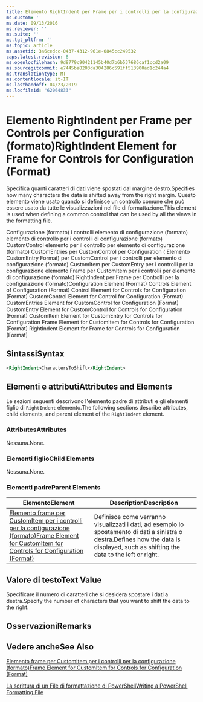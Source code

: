 ```yaml
---
title: Elemento RightIndent per Frame per i controlli per la configurazione (formato) | Microsoft Docs
ms.custom: ''
ms.date: 09/13/2016
ms.reviewer: ''
ms.suite: ''
ms.tgt_pltfrm: ''
ms.topic: article
ms.assetid: 3a6cedcc-0437-4312-961e-0845cc249532
caps.latest.revision: 8
ms.openlocfilehash: 9d8779c90421145b40d7b6b537686caf1ccd2a09
ms.sourcegitcommit: e7445ba8203da304286c591ff513900ad1c244a4
ms.translationtype: MT
ms.contentlocale: it-IT
ms.lasthandoff: 04/23/2019
ms.locfileid: "62064833"
---
```

# <a name="rightindent-element-for-frame-for-controls-for-configuration-format"></a><span data-ttu-id="643c1-102">Elemento RightIndent per Frame per Controls per Configuration (formato)</span><span class="sxs-lookup"><span data-stu-id="643c1-102">RightIndent Element for Frame for Controls for Configuration (Format)</span></span>

<span data-ttu-id="643c1-103">Specifica quanti caratteri di dati viene spostati dal margine destro.</span><span class="sxs-lookup"><span data-stu-id="643c1-103">Specifies how many characters the data is shifted away from the right margin.</span></span> <span data-ttu-id="643c1-104">Questo elemento viene usato quando si definisce un controllo comune che può essere usato da tutte le visualizzazioni nel file di formattazione.</span><span class="sxs-lookup"><span data-stu-id="643c1-104">This element is used when defining a common control that can be used by all the views in the formatting file.</span></span>

<span data-ttu-id="643c1-105">Configurazione (formato) i controlli elemento di configurazione (formato) elemento di controllo per i controlli di configurazione (formato) CustomControl elemento per il controllo per elemento di configurazione (formato) CustomEntries per CustomControl per Configuration ( Elemento CustomEntry Format) per CustomControl per i controlli per elemento di configurazione (formato) CustomItem per CustomEntry per i controlli per la configurazione elemento Frame per CustomItem per i controlli per elemento di configurazione (formato) RightIndent per Frame per Controlli per la configurazione (formato)</span><span class="sxs-lookup"><span data-stu-id="643c1-105">Configuration Element (Format) Controls Element of Configuration (Format) Control Element for Controls for Configuration (Format) CustomControl Element for Control for Configuration (Format) CustomEntries Element for CustomControl for Configuration (Format) CustomEntry Element for CustomControl for Controls for Configuration (Format) CustomItem Element for CustomEntry for Controls for Configuration Frame Element for CustomItem for Controls for Configuration (Format) RightIndent Element for Frame for Controls for Configuration (Format)</span></span>

## <a name="syntax"></a><span data-ttu-id="643c1-106">Sintassi</span><span class="sxs-lookup"><span data-stu-id="643c1-106">Syntax</span></span>

```xml
<RightIndent>CharactersToShift</RightIndent>
```

## <a name="attributes-and-elements"></a><span data-ttu-id="643c1-107">Elementi e attributi</span><span class="sxs-lookup"><span data-stu-id="643c1-107">Attributes and Elements</span></span>

<span data-ttu-id="643c1-108">Le sezioni seguenti descrivono l'elemento padre di attributi e gli elementi figlio di `RightIndent` elemento.</span><span class="sxs-lookup"><span data-stu-id="643c1-108">The following sections describe attributes, child elements, and parent element of the `RightIndent` element.</span></span>

### <a name="attributes"></a><span data-ttu-id="643c1-109">Attributes</span><span class="sxs-lookup"><span data-stu-id="643c1-109">Attributes</span></span>

<span data-ttu-id="643c1-110">Nessuna.</span><span class="sxs-lookup"><span data-stu-id="643c1-110">None.</span></span>

### <a name="child-elements"></a><span data-ttu-id="643c1-111">Elementi figlio</span><span class="sxs-lookup"><span data-stu-id="643c1-111">Child Elements</span></span>

<span data-ttu-id="643c1-112">Nessuna.</span><span class="sxs-lookup"><span data-stu-id="643c1-112">None.</span></span>

### <a name="parent-elements"></a><span data-ttu-id="643c1-113">Elementi padre</span><span class="sxs-lookup"><span data-stu-id="643c1-113">Parent Elements</span></span>

|<span data-ttu-id="643c1-114">Elemento</span><span class="sxs-lookup"><span data-stu-id="643c1-114">Element</span></span>|<span data-ttu-id="643c1-115">Description</span><span class="sxs-lookup"><span data-stu-id="643c1-115">Description</span></span>|
|-------------|-----------------|
|[<span data-ttu-id="643c1-116">Elemento frame per CustomItem per i controlli per la configurazione (formato)</span><span class="sxs-lookup"><span data-stu-id="643c1-116">Frame Element for CustomItem for Controls for Configuration (Format)</span></span>](./frame-element-for-customitem-for-controls-for-configuration-format.md)|<span data-ttu-id="643c1-117">Definisce come verranno visualizzati i dati, ad esempio lo spostamento di dati a sinistra o destra.</span><span class="sxs-lookup"><span data-stu-id="643c1-117">Defines how the data is displayed, such as shifting the data to the left or right.</span></span>|

## <a name="text-value"></a><span data-ttu-id="643c1-118">Valore di testo</span><span class="sxs-lookup"><span data-stu-id="643c1-118">Text Value</span></span>

<span data-ttu-id="643c1-119">Specificare il numero di caratteri che si desidera spostare i dati a destra.</span><span class="sxs-lookup"><span data-stu-id="643c1-119">Specify the number of characters that you want to shift the data to the right.</span></span>

## <a name="remarks"></a><span data-ttu-id="643c1-120">Osservazioni</span><span class="sxs-lookup"><span data-stu-id="643c1-120">Remarks</span></span>

## <a name="see-also"></a><span data-ttu-id="643c1-121">Vedere anche</span><span class="sxs-lookup"><span data-stu-id="643c1-121">See Also</span></span>

[<span data-ttu-id="643c1-122">Elemento frame per CustomItem per i controlli per la configurazione (formato)</span><span class="sxs-lookup"><span data-stu-id="643c1-122">Frame Element for CustomItem for Controls for Configuration (Format)</span></span>](./frame-element-for-customitem-for-controls-for-configuration-format.md)

[<span data-ttu-id="643c1-123">La scrittura di un File di formattazione di PowerShell</span><span class="sxs-lookup"><span data-stu-id="643c1-123">Writing a PowerShell Formatting File</span></span>](./writing-a-powershell-formatting-file.md)
